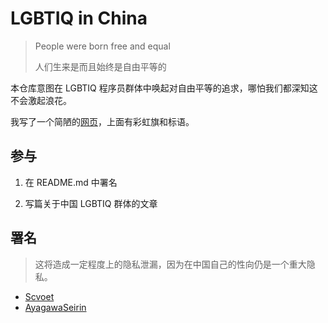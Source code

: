 # LGBTIQ in China

> People were born free and equal
>
> 人们生来是而且始终是自由平等的

本仓库意图在 LGBTIQ 程序员群体中唤起对自由平等的追求，哪怕我们都深知这不会激起浪花。

我写了一个简陋的[网页](https://scvoet.github.io/LGBTIQ-in-China)，上面有彩虹旗和标语。

## 参与

1. 在 README.md 中署名

2. 写篇关于中国 LGBTIQ 群体的文章

## 署名

> 这将造成一定程度上的隐私泄漏，因为在中国自己的性向仍是一个重大隐私。

- [Scvoet](https://github.com/scvoet)
- [AyagawaSeirin](https://github.com/AyagawaSeirin)
